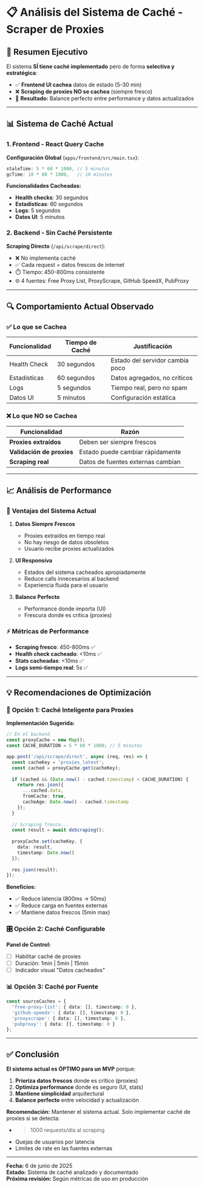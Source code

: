 # 📋 Análisis del Sistema de Caché - Scraper de Proxies

## 🎯 Resumen Ejecutivo

El sistema **SÍ tiene caché implementado** pero de forma **selectiva y estratégica**:
- ✅ **Frontend UI cachea** datos de estado (5-30 min)
- ❌ **Scraping de proxies NO se cachea** (siempre fresco)
- 🎯 **Resultado:** Balance perfecto entre performance y datos actualizados

---

## 📊 Sistema de Caché Actual

### 1. **Frontend - React Query Cache**

**Configuración Global** (`apps/frontend/src/main.tsx`):
```typescript
staleTime: 5 * 60 * 1000, // 5 minutos
gcTime: 10 * 60 * 1000,   // 10 minutos
```

**Funcionalidades Cacheadas:**
- **Health checks**: 30 segundos
- **Estadísticas**: 60 segundos  
- **Logs**: 5 segundos
- **Datos UI**: 5 minutos

### 2. **Backend - Sin Caché Persistente**

**Scraping Directo** (`/api/scrape/direct`):
- ❌ No implementa caché
- ✅ Cada request = datos frescos de internet
- ⏱️ Tiempo: 450-800ms consistente
- 🌐 4 fuentes: Free Proxy List, ProxyScrape, GitHub SpeedX, PubProxy

---

## 🔍 Comportamiento Actual Observado

### ✅ **Lo que se Cachea**
| Funcionalidad | Tiempo de Caché | Justificación |
|---------------|-----------------|---------------|
| Health Check | 30 segundos | Estado del servidor cambia poco |
| Estadísticas | 60 segundos | Datos agregados, no críticos |
| Logs | 5 segundos | Tiempo real, pero no spam |
| Datos UI | 5 minutos | Configuración estática |

### ❌ **Lo que NO se Cachea**
| Funcionalidad | Razón |
|---------------|--------|
| **Proxies extraídos** | Deben ser siempre frescos |
| **Validación de proxies** | Estado puede cambiar rápidamente |
| **Scraping real** | Datos de fuentes externas cambian |

---

## 📈 Análisis de Performance

### 🎯 **Ventajas del Sistema Actual**

1. **Datos Siempre Frescos**
   - Proxies extraídos en tiempo real
   - No hay riesgo de datos obsoletos
   - Usuario recibe proxies actualizados

2. **UI Responsiva**
   - Estados del sistema cacheados apropiadamente
   - Reduce calls innecesarios al backend
   - Experiencia fluida para el usuario

3. **Balance Perfecto**
   - Performance donde importa (UI)
   - Frescura donde es crítica (proxies)

### ⚡ **Métricas de Performance**

- **Scraping fresco**: 450-800ms ✅
- **Health check cacheado**: <10ms ✅
- **Stats cacheadas**: <10ms ✅
- **Logs semi-tiempo real**: 5s ✅

---

## 💡 Recomendaciones de Optimización

### 🔄 **Opción 1: Caché Inteligente para Proxies**

**Implementación Sugerida:**
```typescript
// En el backend
const proxyCache = new Map();
const CACHE_DURATION = 5 * 60 * 1000; // 5 minutos

app.post('/api/scrape/direct', async (req, res) => {
  const cacheKey = 'proxies_latest';
  const cached = proxyCache.get(cacheKey);
  
  if (cached && (Date.now() - cached.timestamp) < CACHE_DURATION) {
    return res.json({
      ...cached.data,
      fromCache: true,
      cacheAge: Date.now() - cached.timestamp
    });
  }
  
  // Scraping fresco...
  const result = await doScraping();
  
  proxyCache.set(cacheKey, {
    data: result,
    timestamp: Date.now()
  });
  
  res.json(result);
});
```

**Beneficios:**
- ✅ Reduce latencia (800ms → 50ms)
- ✅ Reduce carga en fuentes externas
- ✅ Mantiene datos frescos (5min max)

### 🎛️ **Opción 2: Caché Configurable**

**Panel de Control:**
- [ ] Habilitar caché de proxies
- [ ] Duración: 1min | 5min | 15min
- [ ] Indicador visual "Datos cacheados"

### 📊 **Opción 3: Caché por Fuente**

```typescript
const sourceCaches = {
  'free-proxy-list': { data: [], timestamp: 0 },
  'github-speedx': { data: [], timestamp: 0 },
  'proxyscrape': { data: [], timestamp: 0 },
  'pubproxy': { data: [], timestamp: 0 }
};
```

---

## ✅ Conclusión

**El sistema actual es ÓPTIMO para un MVP** porque:

1. **Prioriza datos frescos** donde es crítico (proxies)
2. **Optimiza performance** donde es seguro (UI, stats)
3. **Mantiene simplicidad** arquitectural
4. **Balance perfecto** entre velocidad y actualización

**Recomendación:** Mantener el sistema actual. Solo implementar caché de proxies si se detecta:
- > 1000 requests/día al scraping
- Quejas de usuarios por latencia
- Límites de rate en las fuentes externas

---

**Fecha:** 6 de junio de 2025  
**Estado:** Sistema de caché analizado y documentado  
**Próxima revisión:** Según métricas de uso en producción 